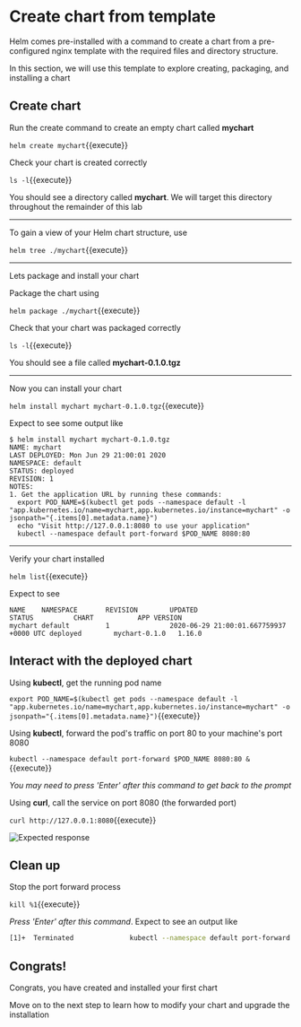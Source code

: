 # Create chart from template

Helm comes pre-installed with a command to create a chart from a pre-configured nginx template with the required files and directory structure.

In this section, we will use this template to explore creating, packaging, and installing a chart

## Create chart

Run the create command to create an empty chart called **mychart**

`helm create mychart`{{execute}}

Check your chart is created correctly

`ls -l`{{execute}}

You should see a directory called **mychart**. We will target this directory throughout the remainder of this lab

---

To gain a view of your Helm chart structure, use

`helm tree ./mychart`{{execute}}

---

Lets package and install your chart

Package the chart using

`helm package ./mychart`{{execute}}

Check that your chart was packaged correctly

`ls -l`{{execute}}

You should see a file called **mychart-0.1.0.tgz**

---

Now you can install your chart

`helm install mychart mychart-0.1.0.tgz`{{execute}}

Expect to see some output like
```shell
$ helm install mychart mychart-0.1.0.tgz
NAME: mychart
LAST DEPLOYED: Mon Jun 29 21:00:01 2020
NAMESPACE: default
STATUS: deployed
REVISION: 1
NOTES:
1. Get the application URL by running these commands:
  export POD_NAME=$(kubectl get pods --namespace default -l "app.kubernetes.io/name=mychart,app.kubernetes.io/instance=mychart" -o jsonpath="{.items[0].metadata.name}")
  echo "Visit http://127.0.0.1:8080 to use your application"
  kubectl --namespace default port-forward $POD_NAME 8080:80
```

---

Verify your chart installed

`helm list`{{execute}}

Expect to see
```shell
NAME    NAMESPACE       REVISION        UPDATED                                 STATUS          CHART           APP VERSION
mychart default         1               2020-06-29 21:00:01.667759937 +0000 UTC deployed        mychart-0.1.0   1.16.0
```

## Interact with the deployed chart

Using **kubectl**, get the running pod name

`export POD_NAME=$(kubectl get pods --namespace default -l "app.kubernetes.io/name=mychart,app.kubernetes.io/instance=mychart" -o jsonpath="{.items[0].metadata.name}")`{{execute}}

Using **kubectl**, forward the pod's traffic on port 80 to your machine's port 8080

`kubectl --namespace default port-forward $POD_NAME 8080:80 &`{{execute}}

*You may need to press 'Enter' after this command to get back to the prompt*

Using **curl**, call the service on port 8080 (the forwarded port)

`curl http://127.0.0.1:8080`{{execute}}

![Expected response](running-service-1.png)

## Clean up

Stop the port forward process

`kill %1`{{execute}}

*Press 'Enter' after this command*. Expect to see an output like
```bash
[1]+  Terminated              kubectl --namespace default port-forward $POD_NAME 8080:80
```

## Congrats!

Congrats, you have created and installed your first chart

Move on to the next step to learn how to modify your chart and upgrade the installation
